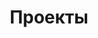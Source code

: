 ---
title: "Проекты"
description: "Подборка моих личных и профессиональных проектов."
type: projects
---